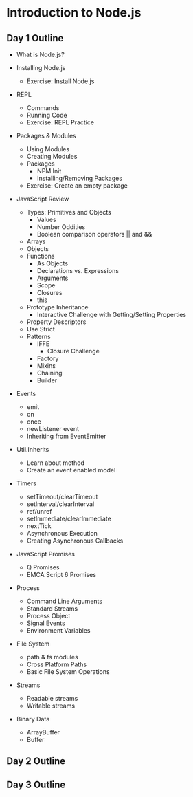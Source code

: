 # Introduction to Node.js

## Day 1 Outline

- What is Node.js?
- Installing Node.js
	- Exercise: Install Node.js
- REPL
	- Commands
	- Running Code
	- Exercise: REPL Practice
- Packages & Modules
	- Using Modules
	- Creating Modules
	- Packages
		- NPM Init
		- Installing/Removing Packages
	- Exercise: Create an empty package
- JavaScript Review
	- Types: Primitives and Objects
		- Values
		- Number Oddities
		- Boolean comparison operators || and &&
	- Arrays
	- Objects
	- Functions
		- As Objects
		- Declarations vs. Expressions
		- Arguments
		- Scope
		- Closures
		- this
	- Prototype Inheritance
		- Interactive Challenge with Getting/Setting Properties
	- Property Descriptors
	- Use Strict
	- Patterns
		- IFFE
			- Closure Challenge
		- Factory
		- Mixins
		- Chaining
		- Builder
- Events
	- emit
	- on
	- once
	- newListener event
	- Inheriting from EventEmitter
- Util.Inherits
	- Learn about method
	- Create an event enabled model
- Timers
	- setTimeout/clearTimeout
	- setInterval/clearInterval
	- ref/unref
	- setImmediate/clearImmediate
	- nextTick
	- Asynchronous Execution
	- Creating Asynchronous Callbacks
- JavaScript Promises
	- Q Promises
	- EMCA Script 6 Promises


- Process
	- Command Line Arguments
	- Standard Streams
	- Process Object
	- Signal Events
	- Environment Variables
- File System
	- path & fs modules
	- Cross Platform Paths
	- Basic File System Operations
- Streams
	- Readable streams
	- Writable streams
- Binary Data
	- ArrayBuffer
	- Buffer

## Day 2 Outline

## Day 3 Outline
